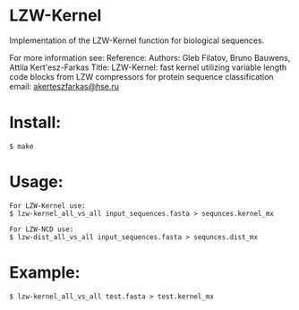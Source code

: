 # LZW-Kernel
Implementation of the LZW-Kernel function for biological sequences.

For more information see:
    Reference: 
    Authors: Gleb Filatov, Bruno Bauwens, Attila Kert\'esz-Farkas
    Title: LZW-Kernel: fast kernel utilizing variable length code 
    blocks from LZW compressors for protein sequence classification
    email: akerteszfarkas@hse.ru
    
# Install:
    $ make

# Usage:
    For LZW-Kernel use:
    $ lzw-kernel_all_vs_all input_sequences.fasta > sequnces.kernel_mx
    
    For LZW-NCD use:
    $ lzw-dist_all_vs_all input_sequences.fasta > sequnces.dist_mx
    
# Example:
    $ lzw-kernel_all_vs_all test.fasta > test.kernel_mx
